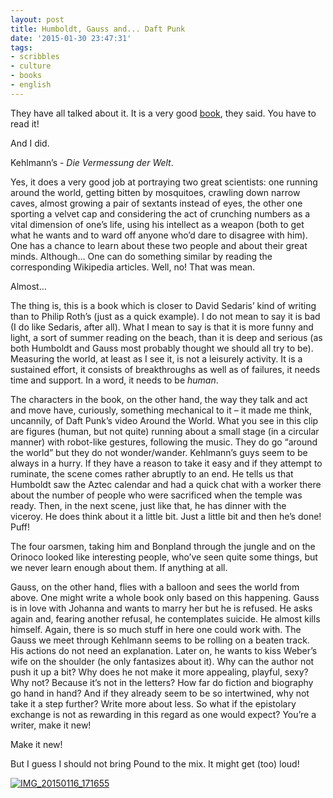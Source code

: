 ```yaml
---
layout: post
title: Humboldt, Gauss and... Daft Punk
date: '2015-01-30 23:47:31'
tags:
- scribbles
- culture
- books
- english
---
```



They have all talked about it. It is a very good [book](http://de.wikipedia.org/wiki/Die_Vermessung_der_Welt), they said. You have to read it!

And I did.

Kehlmann’s - *Die Vermessung der Welt*. 

Yes, it does a very good job at portraying two great scientists: one running around the world, getting bitten by mosquitoes, crawling down narrow caves, almost growing a pair of sextants instead of eyes, the other one sporting a velvet cap and considering the act of crunching numbers as a vital dimension of one’s life, using his intellect as a weapon (both to get what he wants and to ward off anyone who’d dare to disagree with him). One has a chance to learn about these two people and about their great minds. Although… One can do something similar by reading the corresponding Wikipedia articles. Well, no! That was mean.

Almost…

The thing is, this is a book which is closer to David Sedaris’ kind of writing than to Philip Roth’s (just as a quick example). I do not mean to say it is bad (I do like Sedaris, after all). What I mean to say is that it is more funny and light, a sort of summer reading on the beach, than it is deep and serious (as both Humboldt and Gauss most probably thought we should all try to be). Measuring the world, at least as I see it, is not a leisurely activity. It is a sustained effort, it consists of breakthroughs as well as of failures, it needs time and support. In a word, it needs to be *human*.

The characters in the book, on the other hand, the way they talk and act and move have, curiously, something mechanical to it – it made me think, uncannily, of Daft Punk’s video Around the World. What you see in this clip are figures (human, but not quite) running about a small stage (in a circular manner) with robot-like gestures, following the music. They do go “around the world” but they do not wonder/wander. Kehlmann’s guys seem to be always in a hurry. If they have a reason to take it easy and if they attempt to ruminate, the scene comes rather abruptly to an end. He tells us that Humboldt saw the Aztec calendar and had a quick chat with a worker there about the number of people who were sacrificed when the temple was ready. Then, in the next scene, just like that, he has dinner with the viceroy. He does think about it a little bit. Just a little bit and then he’s done! Puff!

The four oarsmen, taking him and Bonpland through the jungle and on the Orinoco looked like interesting people, who’ve seen quite some things, but we never learn enough about them. If anything at all.

Gauss, on the other hand, flies with a balloon and sees the world from above. One might write a whole book only based on this happening. Gauss is in love with Johanna and wants to marry her but he is refused. He asks again and, fearing another refusal, he contemplates suicide. He almost kills himself. Again, there is so much stuff in here one could work with. The Gauss we meet through Kehlmann seems to be rolling on a beaten track. His actions do not need an explanation. Later on, he wants to kiss Weber’s wife on the shoulder (he only fantasizes about it). Why can the author not push it up a bit? Why does he not make it more appealing, playful, sexy? Why not? Because it’s not in the letters? How far do fiction and biography go hand in hand? And if they already seem to be so intertwined, why not take it a step further? Write more about less. So what if the epistolary exchange is not as rewarding in this regard as one would expect? You’re a writer, make it new!

Make it new!

But I guess I should not bring Pound to the mix. It might get (too) loud!

[![IMG_20150116_171655](https://wpgf.files.wordpress.com/2015/01/img_20150116_171655.jpg?w=576)](https://wpgf.files.wordpress.com/2015/01/img_20150116_171655.jpg)

